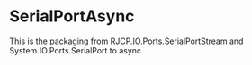 # SerialPortAsync
This is the packaging from RJCP.IO.Ports.SerialPortStream and System.IO.Ports.SerialPort to async
